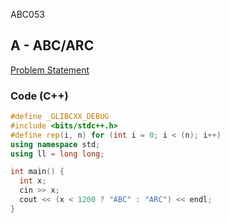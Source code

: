ABC053

## A - ABC/ARC
[Problem Statement](https://atcoder.jp/contests/abc053/tasks/abc053_a)

### Code (C++)
```c++
#define _GLIBCXX_DEBUG
#include <bits/stdc++.h>
#define rep(i, n) for (int i = 0; i < (n); i++)
using namespace std;
using ll = long long;

int main() {
  int x;
  cin >> x;
  cout << (x < 1200 ? "ABC" : "ARC") << endl;
}
```